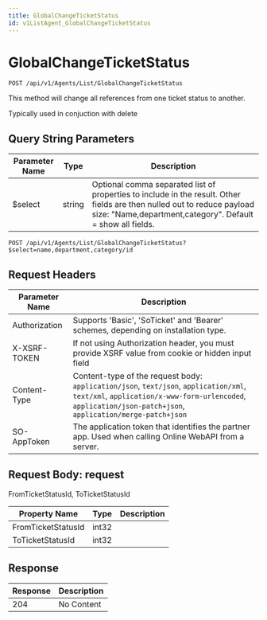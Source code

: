 ```yaml
---
title: GlobalChangeTicketStatus
id: v1ListAgent_GlobalChangeTicketStatus
---
```


# GlobalChangeTicketStatus

```http
POST /api/v1/Agents/List/GlobalChangeTicketStatus
```

This method will change all references from one ticket status to another.

Typically used in conjuction with delete





## Query String Parameters

| Parameter Name | Type |  Description |
|----------------|------|--------------|
| $select | string |  Optional comma separated list of properties to include in the result. Other fields are then nulled out to reduce payload size: "Name,department,category". Default = show all fields. |

```http
POST /api/v1/Agents/List/GlobalChangeTicketStatus?$select=name,department,category/id
```


## Request Headers

| Parameter Name | Description |
|----------------|-------------|
| Authorization  | Supports 'Basic', 'SoTicket' and 'Bearer' schemes, depending on installation type. |
| X-XSRF-TOKEN   | If not using Authorization header, you must provide XSRF value from cookie or hidden input field |
| Content-Type | Content-type of the request body: `application/json`, `text/json`, `application/xml`, `text/xml`, `application/x-www-form-urlencoded`, `application/json-patch+json`, `application/merge-patch+json` |
| SO-AppToken | The application token that identifies the partner app. Used when calling Online WebAPI from a server. |

## Request Body: request  

FromTicketStatusId, ToTicketStatusId 

| Property Name | Type |  Description |
|----------------|------|--------------|
| FromTicketStatusId | int32 |  |
| ToTicketStatusId | int32 |  |


## Response


| Response | Description |
|----------------|-------------|
| 204 | No Content |